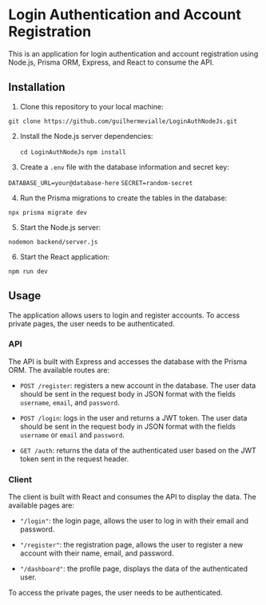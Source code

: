 
# Login Authentication and Account Registration

This is an application for login authentication and account registration using Node.js, Prisma ORM, Express, and React to consume the API.

## Installation

1.  Clone this repository to your local machine:

`git clone https://github.com/guilhermevialle/LoginAuthNodeJs.git` 

2.  Install the Node.js server dependencies:

    `cd LoginAuthNodeJs`
    `npm install`

3.  Create a `.env` file with the database information and secret key:

`DATABASE_URL=your@database-here`
`SECRET=random-secret` 

4.  Run the Prisma migrations to create the tables in the database:

`npx prisma migrate dev` 

5.  Start the Node.js server:

`nodemon backend/server.js` 

6.  Start the React application:

`npm run dev` 


## Usage

The application allows users to login and register accounts. To access private pages, the user needs to be authenticated.

### API

The API is built with Express and accesses the database with the Prisma ORM. The available routes are:

-   `POST /register`: registers a new account in the database. The user data should be sent in the request body in JSON format with the fields `username`, `email`, and `password`.
    
-   `POST /login`: logs in the user and returns a JWT token. The user data should be sent in the request body in JSON format with the fields `username` or `email` and `password`.
    
-   `GET /auth`: returns the data of the authenticated user based on the JWT token sent in the request header.
    

### Client

The client is built with React and consumes the API to display the data. The available pages are:
    
-   `"/login"`: the login page, allows the user to log in with their email and password.
    
-   `"/register"`: the registration page, allows the user to register a new account with their name, email, and password.
    
-   `"/dashboard"`: the profile page, displays the data of the authenticated user.
    

To access the private pages, the user needs to be authenticated.
